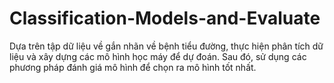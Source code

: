 # Classification-Models-and-Evaluate
Dựa trên tập dữ liệu về gắn nhãn về bệnh tiểu đường, thực hiện phân tích dữ liệu và xây dựng các mô hình học máy để dự đoán. Sau đó, sử dụng các phương pháp đánh giá mô hình để chọn ra mô hình tốt nhất. 
